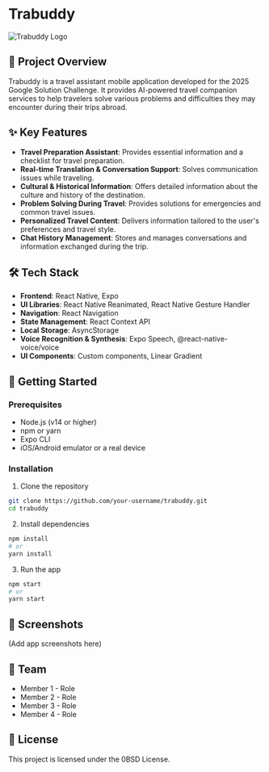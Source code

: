 # Trabuddy

![Trabuddy Logo](./assets/@Logo.png)

## 📱 Project Overview

Trabuddy is a travel assistant mobile application developed for the 2025 Google Solution Challenge. It provides AI-powered travel companion services to help travelers solve various problems and difficulties they may encounter during their trips abroad.

## ✨ Key Features

- **Travel Preparation Assistant**: Provides essential information and a checklist for travel preparation.
- **Real-time Translation & Conversation Support**: Solves communication issues while traveling.
- **Cultural & Historical Information**: Offers detailed information about the culture and history of the destination.
- **Problem Solving During Travel**: Provides solutions for emergencies and common travel issues.
- **Personalized Travel Content**: Delivers information tailored to the user's preferences and travel style.
- **Chat History Management**: Stores and manages conversations and information exchanged during the trip.

## 🛠️ Tech Stack

- **Frontend**: React Native, Expo
- **UI Libraries**: React Native Reanimated, React Native Gesture Handler
- **Navigation**: React Navigation
- **State Management**: React Context API
- **Local Storage**: AsyncStorage
- **Voice Recognition & Synthesis**: Expo Speech, @react-native-voice/voice
- **UI Components**: Custom components, Linear Gradient

## 🚀 Getting Started

### Prerequisites

- Node.js (v14 or higher)
- npm or yarn
- Expo CLI
- iOS/Android emulator or a real device

### Installation

1. Clone the repository
```bash
git clone https://github.com/your-username/trabuddy.git
cd trabuddy
```

2. Install dependencies
```bash
npm install
# or
yarn install
```

3. Run the app
```bash
npm start
# or
yarn start
```

## 📱 Screenshots

(Add app screenshots here)

## 👥 Team

- Member 1 - Role
- Member 2 - Role
- Member 3 - Role
- Member 4 - Role

## 📄 License

This project is licensed under the 0BSD License.
